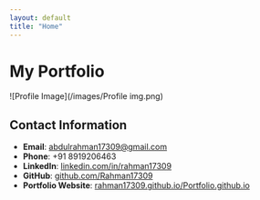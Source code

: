 ```yaml
---
layout: default
title: "Home"
---
```


# My Portfolio

![Profile Image](/images/Profile img.png)

## Contact Information
- **Email**: [abdulrahman17309@gmail.com](mailto:abdulrahman17309@gmail.com)
- **Phone**: +91 8919206463
- **LinkedIn**: [linkedin.com/in/rahman17309](https://www.linkedin.com/in/rahman17309/)
- **GitHub**: [github.com/Rahman17309](https://github.com/Rahman17309)
- **Portfolio Website**: [rahman17309.github.io/Portfolio.github.io](https://rahman17309.github.io/Portfolio.github.io/)
